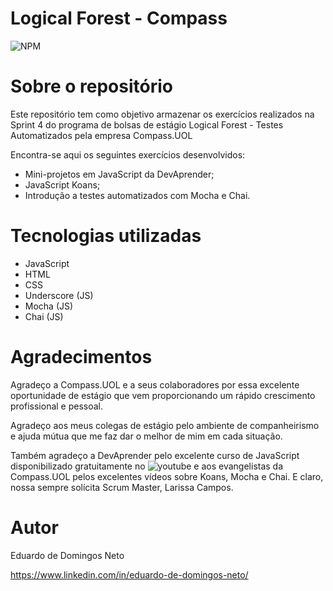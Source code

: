 # Logical Forest - Compass
![NPM](https://img.shields.io/badge/Made%20with-JavaScript-yellow)

# Sobre o repositório

Este repositório tem como objetivo armazenar os exercícios realizados na Sprint 4 do programa de bolsas de estágio Logical Forest - Testes Automatizados pela empresa Compass.UOL

Encontra-se aqui os seguintes exercícios desenvolvidos:
- Mini-projetos em JavaScript da DevAprender;
- JavaScript Koans;
- Introdução a testes automatizados com Mocha e Chai.


# Tecnologias utilizadas
- JavaScript
- HTML
- CSS
- Underscore (JS)
- Mocha (JS)
- Chai (JS)

# Agradecimentos

Agradeço a Compass.UOL e a seus colaboradores por essa excelente oportunidade de estágio que vem proporcionando um rápido crescimento profissional e pessoal.

Agradeço aos meus colegas de estágio pelo ambiente de companheirismo e ajuda mútua que me faz dar o melhor de mim em cada situação.

Também agradeço a DevAprender pelo excelente curso de JavaScript disponibilizado gratuitamente no ![youtube](https://youtu.be/i6Oi-YtXnAU) e aos evangelistas da Compass.UOL pelos excelentes vídeos sobre Koans, Mocha e Chai. E claro, nossa sempre solícita Scrum Master, Larissa Campos.

# Autor

Eduardo de Domingos Neto

https://www.linkedin.com/in/eduardo-de-domingos-neto/
